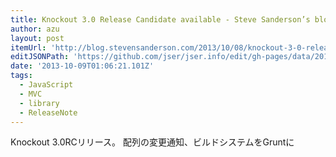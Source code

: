 ```yaml
---
title: Knockout 3.0 Release Candidate available - Steve Sanderson’s blog - As seen on YouTube™
author: azu
layout: post
itemUrl: 'http://blog.stevensanderson.com/2013/10/08/knockout-3-0-release-candidate-available/'
editJSONPath: 'https://github.com/jser/jser.info/edit/gh-pages/data/2013/10/index.json'
date: '2013-10-09T01:06:21.101Z'
tags:
  - JavaScript
  - MVC
  - library
  - ReleaseNote
---
```

Knockout 3.0RCリリース。
配列の変更通知、ビルドシステムをGruntに
